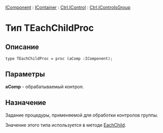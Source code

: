 ﻿---
Link: Com.Ctrl.IControlsGroup.@TEachChildProc
---

[IComponent](topic:Com.Custom.ComClasses.IComponent.Default) :
[IContainer](topic:Com.Custom.ComClasses.IContainer.Default) :
[Ctrl.IControl](topic:Com.Custom.ComClasses.Ctrl.IControl.Default) :
[Ctrl.IControlsGroup](Default)

# Тип TEachChildProc

## Описание

    type TEachChildProc = proc (aComp :IComponent);

## Параметры

**aComp** - обрабатываемый контрол.

## Назначение

Задание процедуры, применяемой для обработки контролов группы.

Значение этого типа используется в методе [EachChild](EachChild).


